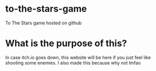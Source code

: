 # to-the-stars-game
To The Stars game hosted on github
# What is the purpose of this?
In case itch.io goes down, this website will be here if you just feel like shooting some enemies. I also made this because why not lmfao

